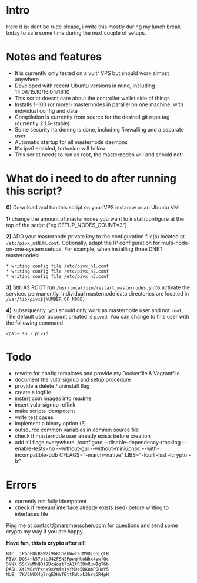 # Intro

Here it is: dont be rude please, i write this mostly during my lunch break today to safe some time during the next couple of setups.

# Notes and features
* It is currently only tested on a vultr VPS but should work almost anywhere
* Developed with recent Ubuntu versions in mind, including 14.04/15.10/16.04/16.10
* This script doesnt care about the controller wallet side of things
* Installs 1-100 (or more!) masternodes in parallel on one machine, with individual config and data
* Compilation is currently from source for the desired git repo tag (currently 2.1.6-stable)
* Some security hardening is done, including firewalling and a separate user
* Automatic startup for all masternode daemons
* It's ipv6 enabled, tor/onion will follow
* This script needs to run as root, the masternodes will and should not!

# What do i need to do after running this script?
**0)** Download and tun this script on your VPS instance or an Ubuntu VM

**1)** change the amount of masternodes you want to install/configure at the top of the script ("eg SETUP_NODES_COUNT=3")

**2)** ADD your masternode private key to the configuration file(s) located at ```/etc/pivx_n$NUM.conf```. Optionally, adapt the IP configuration for multi-node-on-one-system setups.
For example, when installing three DNET masternodes:
```
* writing config file /etc/pivx_n1.conf
* writing config file /etc/pivx_n2.conf
* writing config file /etc/pivx_n3.conf
```

**3)** Still AS ROOT run ```/usr/local/bin/restart_masternodes.sh``` to activate the services permanently.
   Individual masternode data directories are located in ```/var/lib/pivx${NUMBER_OF_NODE}```

**4)** subsequently, you should only work as masternode user and not ```root```. The default user account created is ```pivxd```.
   You can change to this user with the following command
```
vps:~ su - pivxd
```   

# Todo
* rewrite for config templates and provide my Dockerfile & Vagrantfile
* document the vultr signup and setup procedure
* provide a delete / uninstall flag
* create a logfile
* instert coin images into readme
* insert vultr signup reflink
* make scripts idempotent 
* write test cases
* implement a binary option (?) 
* outsource common variables in commin source file
* check if masternode user already exists before creation
* add all flags everywhere ./configure --disable-dependency-tracking --enable-tests=no --without-gui --without-miniupnpc --with-incompatible-bdb CFLAGS="-march=native" LIBS="-lcurl -lssl -lcrypto -lz"

# Errors
* currently not fully idempotent
* check if relevant interface already exists (sed) before writing to interfaces file


Ping me at contact@marsmenschen.com for questions and send some crypto my way if you are happy.

**Have fun, this is crypto after all!**
```
BTC  1PboFDkBsW2i968UnehWwcSrM9Djq5LcLB
PIVX DQS4rk57bteJ42FSNSPpwqHUoNhx4ywfQc
SYNX SSKYwMhQQt9DcWozt7zA1tR3DmRuw1gT6b
DASH Xt1W8cVPxnx9xVmfe1yYM9e5DKumPQHaV5
MUE  7KV3NUX4g7rgEDHVfBttRWcxk3hrqGR4pH
```